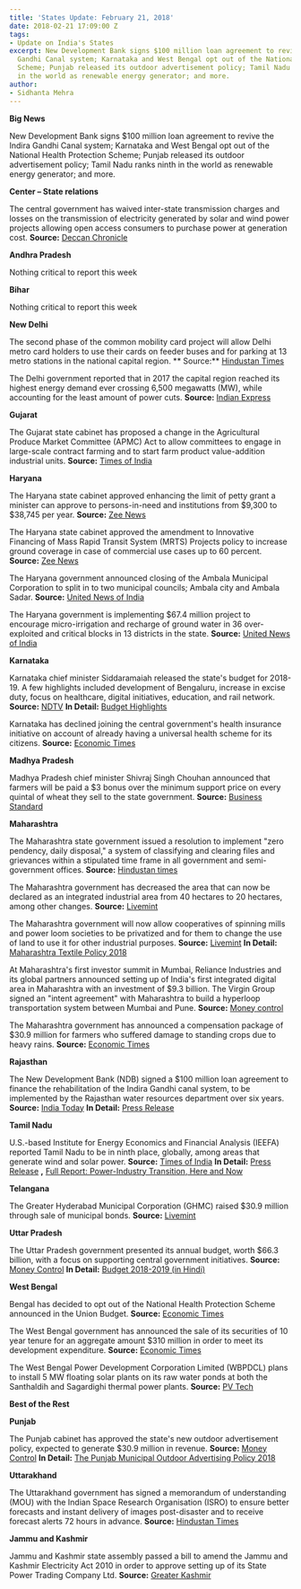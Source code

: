 ```yaml
---
title: 'States Update: February 21, 2018'
date: 2018-02-21 17:09:00 Z
tags:
- Update on India's States
excerpt: New Development Bank signs $100 million loan agreement to revive the Indira
  Gandhi Canal system; Karnataka and West Bengal opt out of the National Health Protection
  Scheme; Punjab released its outdoor advertisement policy; Tamil Nadu ranks ninth
  in the world as renewable energy generator; and more.
author:
- Sidhanta Mehra
---
```


**Big News**

New Development Bank signs $100 million loan agreement to revive the Indira Gandhi Canal system; Karnataka and West Bengal opt out of the National Health Protection Scheme; Punjab released its outdoor advertisement policy; Tamil Nadu ranks ninth in the world as renewable energy generator; and more.

**Center – State relations**

The central government has waived inter-state transmission charges and losses on the transmission of electricity generated by solar and wind power projects allowing open access consumers to purchase power at generation cost. **Source:** [Deccan Chronicle](https://www.deccanchronicle.com/nation/current-affairs/170218/eco-power-transmission-charges-waived-in-telangana.html)

**Andhra Pradesh**

Nothing critical to report this week

**Bihar**

Nothing critical to report this week

**New Delhi**

The second phase of the common mobility card project will allow Delhi metro card holders to use their cards on feeder buses and for parking at 13 metro stations in the national capital region. ** Source:** [Hindustan Times](https://www.hindustantimes.com/delhi-news/now-use-delhi-metro-smart-cards-for-feeder-buses-and-parking-at-stations/story-dkiMPie7km3dgQpeYosBeK.html)

The Delhi government reported that in 2017 the capital region reached its highest energy demand ever crossing 6,500 megawatts (MW), while accounting for the least amount of power cuts. **Source:** [Indian Express](http://indianexpress.com/article/delhi/delhi-witnessed-lowest-ever-power-cuts-this-fiscal-5068710/)

**Gujarat**

The Gujarat state cabinet has proposed a change in the Agricultural Produce Market Committee (APMC) Act to allow committees to engage in large-scale contract farming and to start farm product value-addition industrial units. **Source:** [Times of India](https://timesofindia.indiatimes.com/city/ahmedabad/gujarat-govt-moves-to-amend-apmc-act/articleshow/62923497.cms)

**Haryana**

The Haryana state cabinet approved enhancing the limit of petty grant a minister can approve to persons-in-need and institutions from $9,300 to $38,745 per year. **Source:** [Zee News](http://zeenews.india.com/the-budget-session-of-the-haryana-assembly-will-commence-on-march-5-2081982.html)



The Haryana state cabinet approved the amendment to Innovative Financing of Mass Rapid Transit System (MRTS) Projects policy to increase ground coverage in case of commercial use cases up to 60 percent. **Source:** [Zee News](http://zeenews.india.com/the-budget-session-of-the-haryana-assembly-will-commence-on-march-5-2081982.html)

The Haryana government announced closing of the Ambala Municipal Corporation to split in to two municipal councils; Ambala city and Ambala Sadar. **Source:** [United News of India](http://www.uniindia.com/haryana-to-abolish-ambala-municipal-corporation/states/news/1141574.html)

The Haryana government is implementing $67.4 million project to encourage micro-irrigation and recharge of ground water in 36 over-exploited and critical blocks in 13 districts in the state.   **Source:** [United News of India](http://www.uniindia.com/haryana-implementing-special-project-of-rs-435-23-cr-in-36-blocks-to-encourage-micro-irrigation/states/news/1141567.html)

**Karnataka**

Karnataka chief minister Siddaramaiah released the state&#39;s budget for 2018-19. A few highlights included development of Bengaluru, increase in excise duty, focus on healthcare, digital initiatives, education, and rail network. **Source:** [NDTV](https://www.ndtv.com/india-news/karnataka-budget-2018-19-a-look-at-the-highlights-1813646) **In Detail:** [Budget Highlights](http://finance.kar.nic.in/Bud2018/2018bskanhigh.pdf)

Karnataka has declined joining the central government&#39;s health insurance initiative on account of already having a universal health scheme for its citizens. **Source:** [Economic Times](https://economictimes.indiatimes.com/news/politics-and-nation/after-mamata-banerjee-karnataka-opts-out-of-centres-health-scheme/articleshow/62942114.cms)

**Madhya Pradesh**

Madhya Pradesh chief minister Shivraj Singh Chouhan announced that farmers will be paid a $3 bonus over the minimum support price on every quintal of wheat they sell to the state government. **Source:** [Business Standard](http://www.business-standard.com/article/news-ians/farmers-to-get-rs-200-bonus-over-msp-for-wheat-madhya-pradesh-cm-118021201187_1.html)

**Maharashtra**

The Maharashtra state government issued a resolution to implement &quot;zero pendency, daily disposal,&quot; a system of classifying and clearing files and grievances within a stipulated time frame in all government and semi-government offices. **Source:** [Hindustan times](https://www.hindustantimes.com/mumbai-news/maharashtra-government-has-new-plan-to-clear-files-quickly/story-1Uw6bwwskZ4OihGDTVMjZO.html)

The Maharashtra government has decreased the area that can now be declared as an integrated industrial area from 40 hectares to 20 hectares, among other changes. **Source:** [Livemint](http://www.livemint.com/Politics/KKClFLRWqZAdVAMBA2iC3O/Maharashtra-tweaks-industrial-area-policy.html)

The Maharashtra government will now allow cooperatives of spinning mills and power loom societies to be privatized and for them to change the use of land to use it for other industrial purposes. **Source:** [Livemint](http://www.livemint.com/Politics/KCKDnwqoQgA6hUNJL0aHcM/Maharashtra-allows-privatisation-of-cooperative-spinning-mil.html) **In Detail:** [Maharashtra Textile Policy 2018](https://www.maharashtra.gov.in/Site/Upload/Government%20Resolutions/Marathi/201802171625204302.pdf)

At Maharashtra&#39;s first investor summit in Mumbai, Reliance Industries and its global partners announced setting up of India&#39;s first integrated digital area in Maharashtra with an investment of $9.3 billion. The Virgin Group signed an &quot;intent agreement&quot; with Maharashtra to build a hyperloop transportation system between Mumbai and Pune. **Source:** [Money control](http://www.moneycontrol.com/news/business/magnetic-maharastra-live-maharashtra-will-be-attractive-for-investment-says-vedanta-chief-anil-agrawal-2510887.html)

The Maharashtra government has announced a compensation package of $30.9 million for farmers who suffered damage to standing crops due to heavy rains. **Source:** [Economic Times](https://economictimes.indiatimes.com/news/economy/agriculture/maharashtra-announces-rs-200-cr-aid-for-hail-hit-farmers/articleshow/62919684.cms)

**Rajasthan**

The New Development Bank (NDB) signed a $100 million loan agreement to finance the rehabilitation of the Indira Gandhi canal system, to be implemented by the Rajasthan water resources department over six years. **Source:** [India Today](https://www.indiatoday.in/pti-feed/story/ndb-okays-1st-tranche-of-100-mn-loan-for-rajasthan-water-project-1170583-2018-02-15) **In Detail:** [Press Release](http://pib.nic.in/newsite/PrintRelease.aspx?relid=176564)

**Tamil Nadu**

U.S.-based Institute for Energy Economics and Financial Analysis (IEEFA) reported Tamil Nadu to be in ninth place, globally, among areas that generate wind and solar power. **Source:** [Times of India](https://timesofindia.indiatimes.com/city/chennai/renewable-power-state-is-9th-globally-in-output/articleshow/62927887.cms) **In Detail:** [Press Release](http://ieefa.org/ieefa-report-now-nine-case-studies-electricity-markets-leading-transition-wind-solar/) **,** [Full Report: Power-Industry Transition, Here and Now](http://ieefa.org/wp-content/uploads/2018/02/Power-Industry-Transition-Here-and-Now_February-2018.pdf)

**Telangana**

The Greater Hyderabad Municipal Corporation (GHMC) raised $30.9 million through sale of municipal bonds. **Source:** [Livemint](http://www.livemint.com/Politics/Odi5RhKXZObpD9F2MW5h7J/Hyderabad-civic-body-raises-Rs200-crore-via-municipal-bonds.html)

**Uttar Pradesh**

The Uttar Pradesh government presented its annual budget, worth $66.3 billion, with a focus on supporting central government initiatives. **Source:** [Money Control](http://www.moneycontrol.com/news/business/uttar-pradesh-govt-presents-rs-4-28-lakh-cr-budget-focus-on-central-schemes-2510033.html) **In Detail:** [Budget 2018-2019 (in Hindi)](https://openbudgetsindia.org/dataset/cf627eeb-a162-4d28-b511-39320d86c240/resource/bb3afe41-d7e5-407a-8ef5-aeebb4a3a563/download/annual-financial-statement.pdf)

**West Bengal**

Bengal has decided to opt out of the National Health Protection Scheme announced in the Union Budget. **Source:** [Economic Times](https://economictimes.indiatimes.com/news/politics-and-nation/bengal-becomes-first-state-to-opt-out-of-modicare/articleshow/62911598.cms)

The West Bengal government has announced the sale of its securities of 10 year tenure for an aggregate amount $310 million in order to meet its development expenditure. **Source:** [Economic Times](https://economictimes.indiatimes.com/news/economy/policy/west-bengal-notifies-sale-of-state-government-stock-of-10-year-for-rs-2000-cr/articleshow/62947618.cms)

The West Bengal Power Development Corporation Limited (WBPDCL) plans to install 5 MW floating solar plants on its raw water ponds at both the Santhaldih and Sagardighi thermal power plants. **Source:** [PV Tech](https://www.pv-tech.org/news/west-bengal-power-firm-tendering-for-10mw-of-floating-solar-on-thermal-powe)

**Best of the Rest**

**Punjab**

The Punjab cabinet has approved the state&#39;s new outdoor advertisement policy, expected to generate $30.9 million in revenue. **Source:** [Money Control](http://www.moneycontrol.com/news/india/new-outdoor-advertisement-policy-gets-punjab-cabinet-nod-2509001.html) **In Detail:** [The Punjab Municipal Outdoor Advertising Policy 2018](http://lgpunjab.gov.in/upload/5a61fe85ea401Policy%202018.pdf)

**Uttarakhand**

The Uttarakhand government has signed a memorandum of understanding (MOU) with the Indian Space Research Organisation (ISRO) to ensure better forecasts and instant delivery of images post-disaster and to receive forecast alerts 72 hours in advance. **Source:** [Hindustan Times](https://www.hindustantimes.com/dehradun/uttarakhand-inks-mou-with-isro-for-advanced-satellite-based-forecast/story-zL8PwyknDqyhJso43f5NnM.html)

**Jammu and Kashmir**

Jammu and Kashmir state assembly passed a bill to amend the Jammu and Kashmir Electricity Act 2010 in order to approve setting up of its State Power Trading Company Ltd. **Source:** [Greater Kashmir](http://www.greaterkashmir.com/news/jammu/legislature-passes-bill-to-facilitate-setting-up-jk-state-power-trading-company/275598.html)